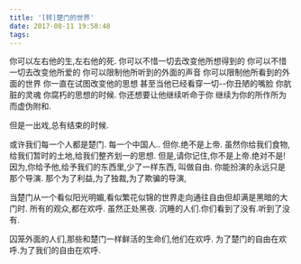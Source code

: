 ```yaml
---
title: '[转]楚门的世界'
date: 2017-08-11 19:58:48
tags:
---
```


你可以左右他的生,左右他的死.
你可以不惜一切去改变他所想得到的
你可以不惜一切去改变他所爱的
你可以限制他所听到的外面的声音
你可以限制他所看到的外面的世界
你一直在试图改变他的思想
甚至当他已经看穿一切--你丑陋的嘴脸 你肮脏的灵魂 你腐朽的思想的时候.
你还想要让他继续听命于你
继续为你的所作所为而虚伪附和.


但是一出戏,总有结束的时候.

或许我们每一个人都是楚门.
每一个中国人..
但你.绝不是上帝.
虽然你给我们食物,给我们暂时的土地,给我们整齐划一的思想.
但是,请你记住,你不是上帝.绝对不是!
因为,你给予他,给予我们的东西里,少了一样东西,
叫做自由.
你能扮演的永远只是那个导演.
那个为了利益,为了独裁,为了欺骗的导演,

 

当楚门从一个看似阳光明媚,看似繁花似锦的世界走向通往自由但却满是黑暗的大门时.
所有的观众,都在欢呼.
虽然正处黑夜.
沉睡的人们.你们看到了没有.听到了没有.

囚笼外面的人们,那些和楚门一样鲜活的生命们,他们在欢呼.
为了楚门的自由在欢呼.为了我们的自由在欢呼.